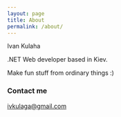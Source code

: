 ```yaml
---
layout: page
title: About
permalink: /about/
---
```

Ivan Kulaha

.NET Web developer based in Kiev.

Make fun stuff from ordinary things :)

### Contact me

[ivkulaga@gmail.com](mailto:ivkulaga@gmail.com)